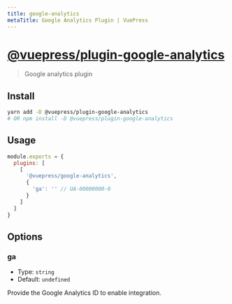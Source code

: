 ```yaml
---
title: google-analytics
metaTitle: Google Analytics Plugin | VuePress
---
```


# [@vuepress/plugin-google-analytics](https://github.com/vuejs/vuepress/tree/master/packages/%40vuepress/plugin-google-analytics)


> Google analytics plugin

## Install

```bash
yarn add -D @vuepress/plugin-google-analytics
# OR npm install -D @vuepress/plugin-google-analytics
```

## Usage

```javascript
module.exports = {
  plugins: [
    [ 
      '@vuepress/google-analytics',
      {
        'ga': '' // UA-00000000-0
      }
    ]  
  ] 
}
```

## Options

### ga

- Type: `string`
- Default: `undefined`

Provide the Google Analytics ID to enable integration.
